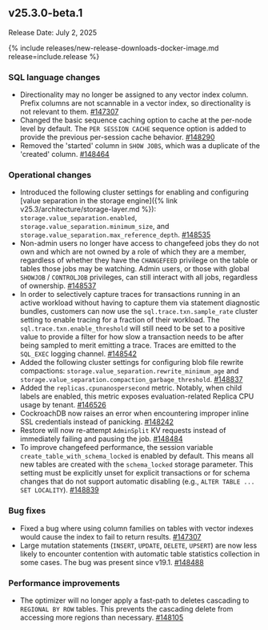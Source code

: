## v25.3.0-beta.1

Release Date: July 2, 2025

{% include releases/new-release-downloads-docker-image.md release=include.release %}

<h3 id="v25-3-0-beta-1-sql-language-changes">SQL language changes</h3>

- Directionality may no longer be assigned to any vector index column. Prefix columns are not scannable in a vector index, so directionality is not relevant to them.
 [#147307][#147307]
- Changed the basic sequence caching option to cache at the per-node level by default. The `PER SESSION CACHE` sequence option is added to provide the previous per-session cache behavior.
 [#148290][#148290]
- Removed the 'started' column in `SHOW JOBS`, which was a duplicate of the 'created' column.
 [#148464][#148464]

<h3 id="v25-3-0-beta-1-operational-changes">Operational changes</h3>

- Introduced the following cluster settings for enabling and configuring [value separation in the storage engine]({% link v25.3/architecture/storage-layer.md %}): `storage.value_separation.enabled`, `storage.value_separation.minimum_size`, and `storage.value_separation.max_reference_depth`.
 [#148535][#148535]
- Non-admin users no longer have access to changefeed jobs they do not own and which are not owned by a role of which they are a member, regardless of whether they have the `CHANGEFEED` privilege on the table or tables those jobs may be watching. Admin users, or those with global `SHOWJOB` / `CONTROLJOB` privileges, can still interact with all jobs, regardless of ownership.
 [#148537][#148537]
- In order to selectively capture traces for transactions running in an active workload without having to capture them via statement diagnostic bundles, customers can now use the `sql.trace.txn.sample_rate` cluster setting to enable tracing for a fraction of their workload. The `sql.trace.txn.enable_threshold` will still need to be set to a positive value to provide a filter for how slow a transaction needs to be after being sampled to merit emitting a trace. Traces are emitted to the `SQL_EXEC` logging channel.
  [#148542][#148542]
- Added the following cluster settings for configuring blob file rewrite compactions: `storage.value_separation.rewrite_minimum_age` and `storage.value_separation.compaction_garbage_threshold`.
  [#148837][#148837]
- Added the `replicas.cpunanospersecond` metric. Notably, when child labels are enabled, this metric exposes evaluation-related Replica CPU usage by tenant.
  [#146526][#146526]
- CockroachDB now raises an error when encountering improper inline SSL credentials instead of panicking.
  [#148242][#148242]
- Restore will now re-attempt `AdminSplit` KV requests instead of immediately failing and pausing the job.
  [#148484][#148484]
- To improve changefeed performance, the session variable `create_table_with_schema_locked` is enabled by default. This means all new tables are created with the `schema_locked` storage parameter. This setting must be explicitly unset for explicit transactions or for schema changes that do not support automatic disabling (e.g., `ALTER TABLE ... SET LOCALITY`).
 [#148839][#148839]

<h3 id="v25-3-0-beta-1-bug-fixes">Bug fixes</h3>

- Fixed a bug where using column families on tables with vector indexes would cause the index to fail to return results.
 [#147307][#147307]
- Large mutation statements (`INSERT`, `UPDATE`, `DELETE`, `UPSERT`) are now less likely to encounter contention with automatic table statistics collection in some cases. The bug was present since v19.1.
 [#148488][#148488]

<h3 id="v25-3-0-beta-1-performance-improvements">Performance improvements</h3>

- The optimizer will no longer apply a fast-path to deletes cascading to `REGIONAL BY ROW` tables. This prevents the cascading delete from accessing more regions than necessary.
 [#148105][#148105]


[#148535]: https://github.com/cockroachdb/cockroach/pull/148535
[#148542]: https://github.com/cockroachdb/cockroach/pull/148542
[#148105]: https://github.com/cockroachdb/cockroach/pull/148105
[#146526]: https://github.com/cockroachdb/cockroach/pull/146526
[#147307]: https://github.com/cockroachdb/cockroach/pull/147307
[#148464]: https://github.com/cockroachdb/cockroach/pull/148464
[#148537]: https://github.com/cockroachdb/cockroach/pull/148537
[#148837]: https://github.com/cockroachdb/cockroach/pull/148837
[#148488]: https://github.com/cockroachdb/cockroach/pull/148488
[#148242]: https://github.com/cockroachdb/cockroach/pull/148242
[#148484]: https://github.com/cockroachdb/cockroach/pull/148484
[#148839]: https://github.com/cockroachdb/cockroach/pull/148839
[#148290]: https://github.com/cockroachdb/cockroach/pull/148290
